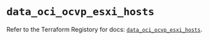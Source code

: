 # `data_oci_ocvp_esxi_hosts`

Refer to the Terraform Registory for docs: [`data_oci_ocvp_esxi_hosts`](https://registry.terraform.io/providers/oracle/oci/6.18.0/docs/data-sources/ocvp_esxi_hosts).

